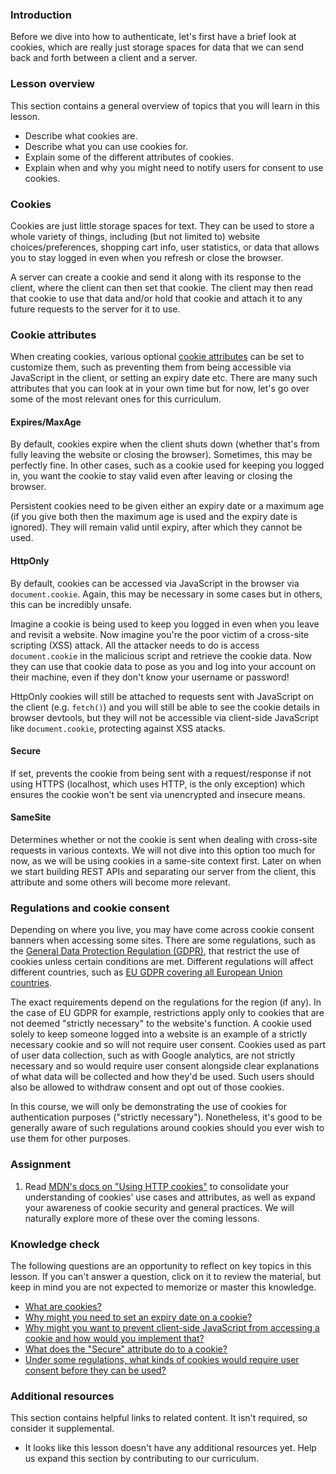 ### Introduction

Before we dive into how to authenticate, let's first have a brief look at cookies, which are really just storage spaces for data that we can send back and forth between a client and a server.

### Lesson overview

This section contains a general overview of topics that you will learn in this lesson.

- Describe what cookies are.
- Describe what you can use cookies for.
- Explain some of the different attributes of cookies.
- Explain when and why you might need to notify users for consent to use cookies.

### Cookies

Cookies are just little storage spaces for text. They can be used to store a whole variety of things, including (but not limited to) website choices/preferences, shopping cart info, user statistics, or data that allows you to stay logged in even when you refresh or close the browser.

A server can create a cookie and send it along with its response to the client, where the client can then set that cookie. The client may then read that cookie to use that data and/or hold that cookie and attach it to any future requests to the server for it to use.

### Cookie attributes

When creating cookies, various optional [cookie attributes](https://developer.mozilla.org/en-US/docs/Web/HTTP/Headers/Set-Cookie#attributes) can be set to customize them, such as preventing them from being accessible via JavaScript in the client, or setting an expiry date etc. There are many such attributes that you can look at in your own time but for now, let's go over some of the most relevant ones for this curriculum.

#### Expires/MaxAge

By default, cookies expire when the client shuts down (whether that's from fully leaving the website or closing the browser). Sometimes, this may be perfectly fine. In other cases, such as a cookie used for keeping you logged in, you want the cookie to stay valid even after leaving or closing the browser.

Persistent cookies need to be given either an expiry date or a maximum age (if you give both then the maximum age is used and the expiry date is ignored). They will remain valid until expiry, after which they cannot be used.

#### HttpOnly

By default, cookies can be accessed via JavaScript in the browser via `document.cookie`. Again, this may be necessary in some cases but in others, this can be incredibly unsafe.

Imagine a cookie is being used to keep you logged in even when you leave and revisit a website. Now imagine you're the poor victim of a cross-site scripting (XSS) attack. All the attacker needs to do is access `document.cookie` in the malicious script and retrieve the cookie data. Now they can use that cookie data to pose as you and log into your account on their machine, even if they don't know your username or password!

HttpOnly cookies will still be attached to requests sent with JavaScript on the client (e.g. `fetch()`) and you will still be able to see the cookie details in browser devtools, but they will not be accessible via client-side JavaScript like `document.cookie`, protecting against XSS atacks.

#### Secure

If set, prevents the cookie from being sent with a request/response if not using HTTPS (localhost, which uses HTTP, is the only exception) which ensures the cookie won't be sent via unencrypted and insecure means.

#### SameSite

Determines whether or not the cookie is sent when dealing with cross-site requests in various contexts. We will not dive into this option too much for now, as we will be using cookies in a same-site context first. Later on when we start building REST APIs and separating our server from the client, this attribute and some others will become more relevant.

### Regulations and cookie consent

Depending on where you live, you may have come across cookie consent banners when accessing some sites. There are some regulations, such as the [General Data Protection Regulation (GDPR)](https://en.wikipedia.org/wiki/General_Data_Protection_Regulation), that restrict the use of cookies unless certain conditions are met. Different regulations will affect different countries, such as [EU GDPR covering all European Union countries](https://thoropass.com/blog/compliance/gdpr-countries/).

The exact requirements depend on the regulations for the region (if any). In the case of EU GDPR for example, restrictions apply only to cookies that are not deemed "strictly necessary" to the website's function. A cookie used solely to keep someone logged into a website is an example of a strictly necessary cookie and so will not require user consent. Cookies used as part of user data collection, such as with Google analytics, are not strictly necessary and so would require user consent alongside clear explanations of what data will be collected and how they'd be used. Such users should also be allowed to withdraw consent and opt out of those cookies.

In this course, we will only be demonstrating the use of cookies for authentication purposes ("strictly necessary"). Nonetheless, it's good to be generally aware of such regulations around cookies should you ever wish to use them for other purposes.

### Assignment

<div class="lesson-content__panel" markdown="1">

1. Read [MDN's docs on "Using HTTP cookies"](https://developer.mozilla.org/en-US/docs/Web/HTTP/Cookies) to consolidate your understanding of cookies' use cases and attributes, as well as expand your awareness of cookie security and general practices. We will naturally explore more of these over the coming lessons.

</div>

### Knowledge check

The following questions are an opportunity to reflect on key topics in this lesson. If you can't answer a question, click on it to review the material, but keep in mind you are not expected to memorize or master this knowledge.

- [What are cookies?](#introduction)
- [Why might you need to set an expiry date on a cookie?](#expiresmaxage)
- [Why might you want to prevent client-side JavaScript from accessing a cookie and how would you implement that?](#httponly)
- [What does the "Secure" attribute do to a cookie?](#secure)
- [Under some regulations, what kinds of cookies would require user consent before they can be used?](#regulations-and-cookie-consent)

### Additional resources

This section contains helpful links to related content. It isn't required, so consider it supplemental.

- It looks like this lesson doesn't have any additional resources yet. Help us expand this section by contributing to our curriculum.
